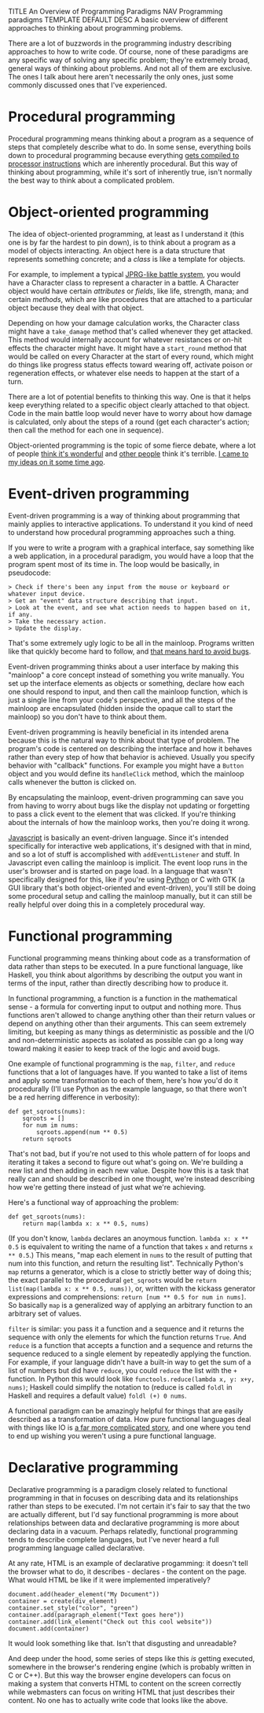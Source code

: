TITLE An Overview of Programming Paradigms
NAV Programming paradigms
TEMPLATE DEFAULT
DESC A basic overview of different approaches to thinking about programming problems.

There are a lot of buzzwords in the programming industry describing approaches to how to write code. Of course, none of these paradigms are any specific way of solving any specific problem; they're extremely broad, general ways of thinking about problems. And not all of them are exclusive. The ones I talk about here aren't necessarily the only ones, just some commonly discussed ones that I've experienced.

# Procedural programming

Procedural programming means thinking about a program as a sequence of steps that completely describe what to do. In some sense, everything boils down to procedural programming because everything [gets compiled to processor instructions](programming) which are inherently procedural. But this way of thinking about programming, while it's sort of inherently true, isn't normally the best way to think about a complicated problem.

# Object-oriented programming

The idea of object-oriented programming, at least as I understand it (this one is by far the hardest to pin down), is to think about a program as a model of objects interacting. An object here is a data structure that represents something concrete; and a *class* is like a template for objects.

For example, to implement a typical [JPRG-like battle system](/game_design/ff13_interactive), you would have a Character class to represent a character in a battle. A Character object would have certain *attributes* or *fields*, like life, strength, mana; and certain *methods*, which are like procedures that are attached to a particular object because they deal with that object.

Depending on how your damage calculation works, the Character class might have a `take_damage` method that's called whenever they get attacked. This method would internally account for whatever resistances or on-hit effects the character might have. It might have a `start_round` method that would be called on every Character at the start of every round, which might do things like progress status effects toward wearing off, activate poison or regeneration effects, or whatever else needs to happen at the start of a turn.

There are a lot of potential benefits to thinking this way. One is that it helps keep everything related to a specific object clearly attached to that object. Code in the main battle loop would never have to worry about how damage is calculated, only about the steps of a round (get each character's action; then call the method for each one in sequence).

Object-oriented programming is the topic of some fierce debate, where a lot of people [think it's wonderful](https://www.roberthalf.com/blog/salaries-and-skills/4-advantages-of-object-oriented-programming) and [other people](https://medium.com/@cscalfani/goodbye-object-oriented-programming-a59cda4c0e53) think it's terrible. [I came to my ideas on it some time ago](oop).

# Event-driven programming

Event-driven programming is a way of thinking about programming that mainly applies to interactive applications. To understand it you kind of need to understand how procedural programming approaches such a thing.

If you were to write a program with a graphical interface, say something like a web application, in a procedural paradigm, you would have a loop that the program spent most of its time in. The loop would be basically, in pseudocode:
```
> Check if there's been any input from the mouse or keyboard or whatever input device.
> Get an "event" data structure describing that input.
> Look at the event, and see what action needs to happen based on it, if any.
> Take the necessary action.
> Update the display.
```
That's some extremely ugly logic to be all in the mainloop. Programs written like that quickly become hard to follow, and [that means hard to avoid bugs](readability).

Event-driven programming thinks about a user interface by making this "mainloop" a core concept instead of something you write manually. You set up the interface elements as objects or something, declare how each one should respond to input, and then call the mainloop function, which is just a single line from your code's perspective, and all the steps of the mainloop are encapsulated (hidden inside the opaque call to start the mainloop) so you don't have to think about them.

Event-driven programming is heavily beneficial in its intended arena because this is the natural way to think about that type of problem. The program's code is centered on describing the interface and how it behaves rather than every step of how that behavior is achieved. Usually you specify behavior with "callback" functions. For example you might have a `Button` object and you would define its `handleClick` method, which the mainloop calls whenever the button is clicked on.

By encapsulating the mainloop, event-driven programming can save you from having to worry about bugs like the display not updating or forgetting to pass a click event to the element that was clicked. If you're thinking about the internals of how the mainloop works, then you're doing it wrong.

[Javascript](javascript) is basically an event-driven language. Since it's intended specifically for interactive web applications, it's designed with that in mind, and so a lot of stuff is accomplished with `addEventListener` and stuff. In Javascript even calling the mainloop is implicit. The event loop runs in the user's browser and is started on page load. In a language that wasn't specifically designed for this, like if you're using [Python](python) or C with GTK (a GUI library that's both object-oriented and event-driven), you'll still be doing some procedural setup and calling the mainloop manually, but it can still be really helpful over doing this in a completely procedural way.

# Functional programming

Functional programming means thinking about code as a transformation of data rather than steps to be executed. In a pure functional language, like Haskell, you think about algorithms by describing the output you want in terms of the input, rather than directly describing how to produce it.

In functional programming, a function is a function in the mathematical sense - a formula for converting input to output and nothing more. Thus functions aren't allowed to change anything other than their return values or depend on anything other than their arguments. This can seem extremely limiting, but keeping as many things as deterministic as possible and the I/O and non-deterministic aspects as isolated as possible can go a long way toward making it easier to keep track of the logic and avoid bugs.

One example of functional programming is the `map`, `filter`, and `reduce` functions that a lot of languages have. If you wanted to take a list of items and apply some transformation to each of them, here's how you'd do it procedurally (I'll use Python as the example language, so that there won't be a red herring difference in verbosity):
```
def get_sqroots(nums):
	sqroots = []
	for num im nums:
		sqroots.append(num ** 0.5)
	return sqroots
```
That's not bad, but if you're not used to this whole pattern of for loops and iterating it takes a second to figure out what's going on. We're building a new list and then adding in each new value. Despite how this is a task that really can and should be described in one thought, we're instead describing how we're getting there instead of just what we're achieving.

Here's a functional way of approaching the problem:
```
def get_sqroots(nums):
	return map(lambda x: x ** 0.5, nums)
```
(If you don't know, `lambda` declares an anoymous function. `lambda x: x ** 0.5` is equivalent to writing the name of a function that takes `x` and returns `x ** 0.5`.) This means, "map each element in `nums` to the result of putting that num into this function, and return the resulting list". <span class="note">Technically Python's `map` returns a generator, which is a close to strictly better way of doing this; the exact parallel to the procedural `get_sqroots` would be `return list(map(lambda x: x ** 0.5, nums))`, or, written with the kickass generator expressions and comprehensions: `return [num ** 0.5 for num in nums]`.</span> So basically `map` is a generalized way of applying an arbitrary function to an arbitrary set of values.

`filter` is similar: you pass it a function and a sequence and it returns the sequence with only the elements for which the function returns `True`. And `reduce` is a function that accepts a function and a sequence and returns the sequence reduced to a single element by repeatedly applying the function. For example, if your language didn't have a built-in way to get the sum of a list of numbers but did have `reduce`, you could `reduce` the list with the `+` function. In Python this would look like `functools.reduce(lambda x, y: x+y, nums)`; Haskell could simplify the notation to (reduce is called `foldl` in Haskell and requires a default value) `foldl (+) 0 nums`.

A functional paradigm can be amazingly helpful for things that are easily described as a transformation of data. How pure functional languages deal with things like IO is [a far more complicated story](https://wiki.haskell.org/Introduction_to_IO), and one where you tend to end up wishing you weren't using a pure functional language.

# Declarative programming

Declarative programming is a paradigm closely related to functional programming in that in focuses on describing data and its relationships rather than steps to be executed. I'm not certain it's fair to say that the two are actually different, but I'd say functional programming is more about relationships between data and declarative programming is more about declaring data in a vacuum. Perhaps relatedly, functional programming tends to describe complete languages, but I've never heard a full programming language called declarative.

At any rate, HTML is an example of declarative progamming: it doesn't tell the browser what to do, it describes - declares - the content on the page. What would HTML be like if it were implemented imperatively?
```
document.add(header_element("My Document"))
container = create(div_element)
container.set_style("color", "green")
container.add(paragraph_element("Text goes here"))
container.add(link_element("Check out this cool website"))
document.add(container)
```
It would look something like that. Isn't that disgusting and unreadable?

And deep under the hood, some series of steps like this *is* getting executed, somewhere in the browser's rendering engine (which is probably written in C or C++). But this way the browser engine developers can focus on making a system that converts HTML to content on the screen correctly while webmasters can focus on writing HTML that just describes their content. No one has to actually write code that looks like the above.
